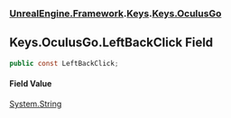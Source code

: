 ### [UnrealEngine.Framework](./UnrealEngine-Framework.md 'UnrealEngine.Framework').[Keys](./UnrealEngine-Framework-Keys.md 'UnrealEngine.Framework.Keys').[Keys.OculusGo](./UnrealEngine-Framework-Keys-OculusGo.md 'UnrealEngine.Framework.Keys.OculusGo')
## Keys.OculusGo.LeftBackClick Field
  
```csharp
public const LeftBackClick;
```
#### Field Value
[System.String](https://docs.microsoft.com/en-us/dotnet/api/System.String 'System.String')  
